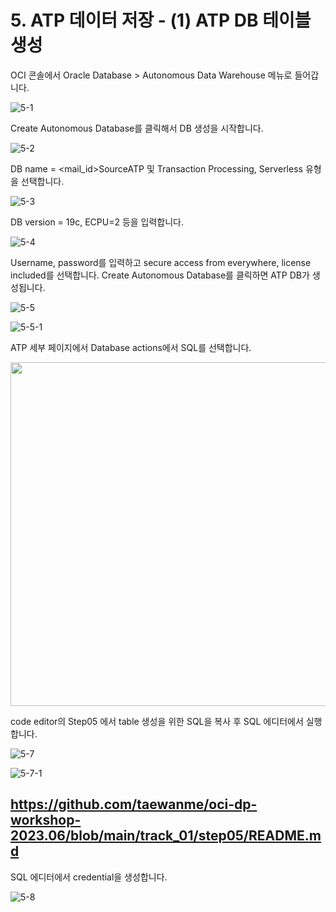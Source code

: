 
# 5. ATP 데이터 저장 - (1) ATP DB 테이블 생성

OCI 콘솔에서 Oracle Database > Autonomous Data Warehouse 메뉴로 들어갑니다. 

![5-1](https://github.com/oraclekr-data-platform/ODWS-S01-OCI-data-pipeline/assets/150219167/f7ca8bf1-bca2-48f3-b210-8d555b9e7047)


Create Autonomous Database를 클릭해서 DB 생성을 시작합니다.

![5-2](https://github.com/oraclekr-data-platform/ODWS-S01-OCI-data-pipeline/assets/150219167/f60de8b4-2a86-45db-80ea-f44b91c5e429)



DB name = <mail_id>SourceATP 및 Transaction Processing, Serverless 유형을 선택합니다. 


![5-3](https://github.com/oraclekr-data-platform/ODWS-S01-OCI-data-pipeline/assets/150219167/52bd8ff5-7b4d-4b79-a6c8-86a1b0ef3087)

DB version = 19c, ECPU=2 등을 입력합니다. 

![5-4](https://github.com/oraclekr-data-platform/ODWS-S01-OCI-data-pipeline/assets/150219167/42afd2a6-a89a-4b1f-835d-750b25062d11)


Username, password를 입력하고 secure access from everywhere, license included를 선택합니다. 
     Create Autonomous Database를 클릭하면 ATP DB가 생성됩니다. 

![5-5](https://github.com/oraclekr-data-platform/ODWS-S01-OCI-data-pipeline/assets/150219167/425b38ef-4a9a-44d7-81a4-16c7098aa23e)


![5-5-1](https://github.com/oraclekr-data-platform/ODWS-S01-OCI-data-pipeline/assets/150219167/fece7f8d-9eae-4438-8668-5528bd427d81)


ATP 세부 페이지에서 Database actions에서 SQL를 선택합니다.

<img src="https://github.com/oraclekr-data-platform/ODWS-S01-OCI-data-pipeline/assets/150219167/50a413a1-e643-4d08-961d-bc019f4a3cc8)" height="550px"></p>



code editor의 Step05 에서 table 생성을 위한 SQL을 복사 후 SQL 에디터에서 실행합니다.  


![5-7](https://github.com/oraclekr-data-platform/ODWS-S01-OCI-data-pipeline/assets/150219167/be637c9b-5a27-402e-ba49-af8d495d4903)



![5-7-1](https://github.com/oraclekr-data-platform/ODWS-S01-OCI-data-pipeline/assets/150219167/1a3a3ef3-4b8e-4591-be52-77d0d34a28f8)

## https://github.com/taewanme/oci-dp-workshop-2023.06/blob/main/track_01/step05/README.md

SQL 에디터에서 credential을 생성합니다. 

![5-8](https://github.com/oraclekr-data-platform/ODWS-S01-OCI-data-pipeline/assets/150219167/7102b1b9-1260-4de7-bb49-0c2c512aa44f)



